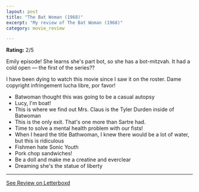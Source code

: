 ```yaml
---
layout: post
title: "The Bat Woman (1968)"
excerpt: "My review of The Bat Woman (1968)"
category: movie_review

---
```


**Rating:** 2/5

Emily episode! She learns she's part bot, so she has a bot-mitzvah. It had a cold open — the first of the series??

I have been dying to watch this movie since I saw it on the roster. Dame copyright infringement lucha libre, por favor!

* Batwoman thought this was going to be a casual autopsy
* Lucy, I'm boat!
* This is where we find out Mrs. Claus is the Tyler Durden inside of Batwoman
* This is the only exit. That's one more than Sartre had.
* Time to solve a mental health problem with our fists!
* When I heard the title Bathwoman, I knew there would be a lot of water, but this is ridiculous
* Fishmen hate Sonic Youth
* Pork chop sandwiches!
* Be a doll and make me a creatine and everclear
* Dreaming she's the statue of liberty

<hr>

[See Review on Letterboxd](https://boxd.it/6FJ0s7)
